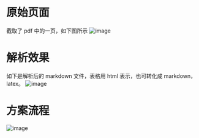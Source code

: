 # 原始页面
截取了 pdf 中的一页，如下图所示
![image](https://github.com/user-attachments/assets/67b08d13-502f-4e74-ad50-81fce03036ed)
# 解析效果
如下是解析后的 markdown 文件，表格用 html 表示，也可转化成 markdown，latex。
![image](https://github.com/user-attachments/assets/425a8b53-15b9-476e-ae62-31e5750d78fb)
# 方案流程
![image](https://github.com/user-attachments/assets/47f7ee38-7718-4bdb-a4b3-a837431f65e0)
